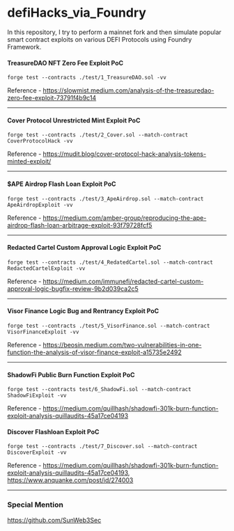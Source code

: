 # defiHacks_via_Foundry
In this repository, I try to perform a mainnet fork and then simulate popular smart contract exploits on various DEFI Protocols using Foundry Framework.

#### TreasureDAO NFT Zero Fee Exploit PoC

`forge test --contracts ./test/1_TreasureDAO.sol -vv`

Reference - https://slowmist.medium.com/analysis-of-the-treasuredao-zero-fee-exploit-73791f4b9c14

------------------------------------------------------------------------------------------------------------------------------------------------------
#### Cover Protocol Unrestricted Mint Exploit PoC

`forge test --contracts ./test/2_Cover.sol --match-contract CoverProtocolHack -vv`

Reference - https://mudit.blog/cover-protocol-hack-analysis-tokens-minted-exploit/

------------------------------------------------------------------------------------------------------------------------------------------------------
#### $APE Airdrop Flash Loan Exploit PoC

`forge test --contracts ./test/3_ApeAirdrop.sol --match-contract ApeAirdropExploit -vv`

Reference - https://medium.com/amber-group/reproducing-the-ape-airdrop-flash-loan-arbitrage-exploit-93f79728fcf5

------------------------------------------------------------------------------------------------------------------------------------------------------
#### Redacted Cartel Custom Approval Logic Exploit PoC

`forge test --contracts ./test/4_RedatedCartel.sol --match-contract RedactedCartelExploit -vv`

Reference - https://medium.com/immunefi/redacted-cartel-custom-approval-logic-bugfix-review-9b2d039ca2c5

------------------------------------------------------------------------------------------------------------------------------------------------------
#### Visor Finance Logic Bug and Rentrancy Exploit PoC

`forge test --contracts ./test/5_VisorFinance.sol --match-contract VisorFinanceExploit -vv`

Reference - https://beosin.medium.com/two-vulnerabilities-in-one-function-the-analysis-of-visor-finance-exploit-a15735e2492

------------------------------------------------------------------------------------------------------------------------------------------------------
#### ShadowFi Public Burn Function Exploit PoC

`forge test --contracts test/6_ShadowFi.sol --match-contract ShadowFiExploit -vv`

Reference - https://medium.com/quillhash/shadowfi-301k-burn-function-exploit-analysis-quillaudits-45a17ce04193

#### Discover Flashloan Exploit PoC

`forge test --contracts ./test/7_Discover.sol --match-contract DiscoverExploit -vv`

Reference - https://medium.com/quillhash/shadowfi-301k-burn-function-exploit-analysis-quillaudits-45a17ce04193, https://www.anquanke.com/post/id/274003

------------------------------------------------------------------------------------------------------------------------------------------------------
### Special Mention
https://github.com/SunWeb3Sec

